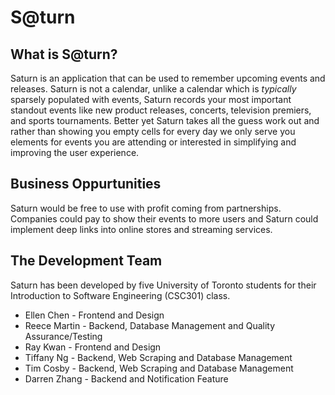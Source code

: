 # S@turn

## What is S@turn?
Saturn is an application that can be used to remember upcoming events and releases. Saturn is not a calendar, unlike a calendar which is *typically* sparsely populated with events, Saturn records your most important standout events like new product releases, concerts, television premiers, and sports tournaments. Better yet Saturn takes all the guess work out and rather than showing you empty cells for every day we only serve you elements for events you are attending or interested in simplifying and improving the user experience. 

## Business Oppurtunities
Saturn would be free to use with profit coming from partnerships. Companies could pay to show their events to more users and Saturn could implement deep links into online stores and streaming services.

## The Development Team
Saturn has been developed by five University of Toronto students for their Introduction to Software Engineering (CSC301) class.
* Ellen Chen - Frontend and Design
* Reece Martin - Backend, Database Management and Quality Assurance/Testing
* Ray Kwan - Frontend and Design
* Tiffany Ng - Backend, Web Scraping and Database Management
* Tim Cosby - Backend, Web Scraping and Database Management
* Darren Zhang - Backend and Notification Feature
